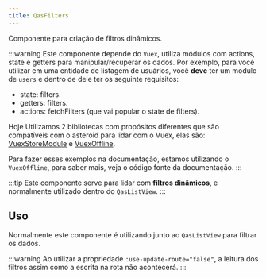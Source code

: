 ```yaml
---
title: QasFilters
---
```


Componente para criação de filtros dinâmicos.

<doc-api file="filters/QasFilters" name="QasFilters" />

:::warning
Este componente depende do `Vuex`, utiliza módulos com actions, state e getters para manipular/recuperar os dados. Por exemplo, para você utilizar em uma entidade de listagem de usuários, você **deve** ter um modulo de `users` e dentro de dele ter os seguinte requisitos:
- state: filters.
- getters: filters.
- actions: fetchFilters (que vai popular o state de filters).

Hoje Utilizamos 2 bibliotecas com propósitos diferentes que são compatíveis com o asteroid para lidar com o Vuex, elas são:
[VuexStoreModule](https://github.com/bildvitta/vuex-store-module) e [VuexOffline](https://github.com/bildvitta/vuex-offline).

Para fazer esses exemplos na documentação, estamos utilizando o `VuexOffline`, para saber mais, veja o código fonte da documentação.
:::

:::tip
Este componente serve para lidar com **filtros dinâmicos**, e normalmente utilizado dentro do `QasListView`.
:::

## Uso
<!-- <doc-example file="QasFilters/Basic" title="Básico" /> -->

Normalmente este componente é utilizando junto ao `QasListView` para filtrar os dados.

<doc-example file="QasFilters/CommonUsage" title="Normalmente utilizado" />

<doc-example file="QasFilters/NoSearch" title="Sem o campo de busca" />

:::warning
Ao utilizar a propriedade `:use-update-route="false"`, a leitura dos filtros assim como a escrita na rota não acontecerá.
:::

<doc-example file="QasFilters/NoRouteUpdate" title="Não realizando a atualização padrão da rota" />

<doc-example file="QasFilters/CustomFilter" title="Usando slot default com funções 'filter' e 'removeFilter'" />

<doc-example file="QasFilters/CustomFilterButton" title="Usando slot filter-button com a função 'filter'" />

<doc-example file="QasFilters/RightSide" title="Usando o slot right-side" />
